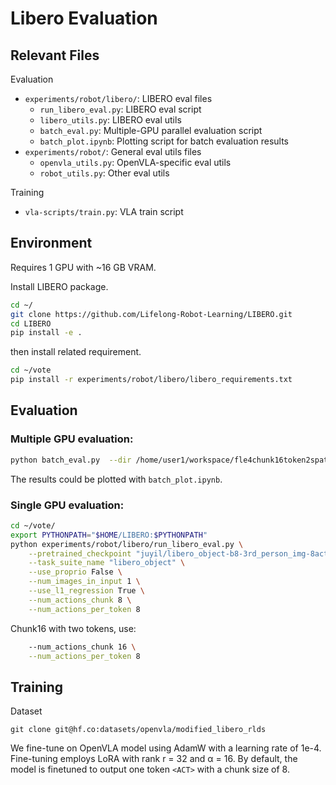 # Libero Evaluation


## Relevant Files

Evaluation
* `experiments/robot/libero/`: LIBERO eval files
    * `run_libero_eval.py`: LIBERO eval script
    * `libero_utils.py`: LIBERO eval utils
    * `batch_eval.py`: Multiple-GPU parallel evaluation script
    * `batch_plot.ipynb`: Plotting script for batch evaluation results
* `experiments/robot/`: General eval utils files
    * `openvla_utils.py`: OpenVLA-specific eval utils
    * `robot_utils.py`: Other eval utils

Training
* `vla-scripts/train.py`: VLA train script


## Environment

Requires 1 GPU with ~16 GB VRAM.

Install LIBERO package.
```bash
cd ~/ 
git clone https://github.com/Lifelong-Robot-Learning/LIBERO.git
cd LIBERO
pip install -e .
```

then install related requirement.
```bash
cd ~/vote
pip install -r experiments/robot/libero/libero_requirements.txt 
```

## Evaluation


### Multiple GPU evaluation:

```bash
python batch_eval.py  --dir /home/user1/workspace/fle4chunk16token2spatial --devices 0 1  --task_suite libero_spatial
```

The results could be plotted with `batch_plot.ipynb`.

### Single GPU evaluation:
```bash
cd ~/vote/
export PYTHONPATH="$HOME/LIBERO:$PYTHONPATH"
python experiments/robot/libero/run_libero_eval.py \
    --pretrained_checkpoint "juyil/libero_object-b8-3rd_person_img-8act-mul" \
    --task_suite_name "libero_object" \
    --use_proprio False \
    --num_images_in_input 1 \
    --use_l1_regression True \
    --num_actions_chunk 8 \
    --num_actions_per_token 8
```

Chunk16 with two tokens, use:
```bash
    --num_actions_chunk 16 \
    --num_actions_per_token 8
```


## Training

Dataset

```
git clone git@hf.co:datasets/openvla/modified_libero_rlds
```


We fine-tune on OpenVLA model using AdamW with a learning rate of 1e-4. Fine-tuning employs LoRA with rank r = 32 and α = 16. By default, the model is finetuned to output one token $\texttt{<ACT>}$ with a chunk size of 8.

